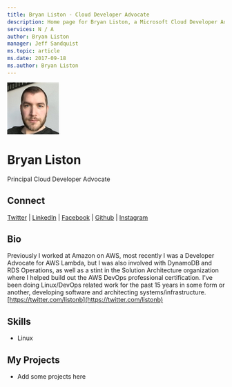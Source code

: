 ```yaml
---
title: Bryan Liston - Cloud Developer Advocate
description: Home page for Bryan Liston, a Microsoft Cloud Developer Advocate
services: N / A
author: Bryan Liston
manager: Jeff Sandquist
ms.topic: article
ms.date: 2017-09-18
ms.author: Bryan Liston
---
```


![Image of Bryan Liston](media/profiles/bryan-liston.png)

# Bryan Liston

Principal Cloud Developer Advocate

## Connect
[Twitter](https://twitter.com/listonb) | [LinkedIn](https://linkedin.com/in/listonb) | [Facebook](https://facebook.com/listonb) | [Github](https://github.com/listonb) | [Instagram](https://www.instagram.com/listonb)

## Bio

Previously I worked at Amazon on AWS, most recently I was a Developer Advocate for AWS Lambda, but I was also involved with DynamoDB and RDS Operations, as well as a stint in the Solution Architecture organization where I helped build out the AWS DevOps professional certification. I've been doing Linux/DevOps related work for the past 15 years in some form or another, developing software and architecting systems/infrastructure. [https://twitter.com/listonb](https://twitter.com/listonb)

## Skills

* Linux


## My Projects

* Add some projects here
